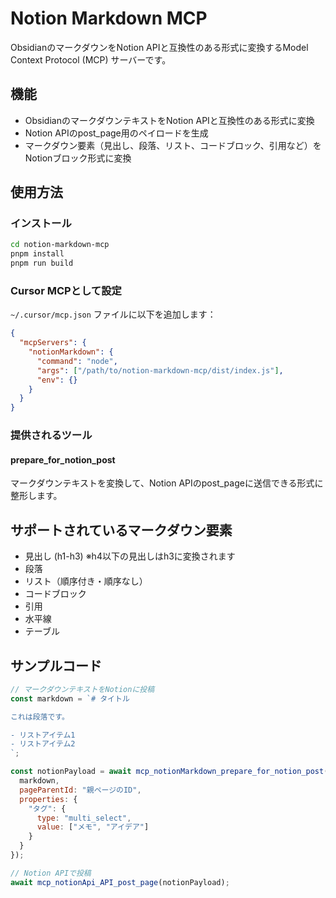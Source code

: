 # Notion Markdown MCP

ObsidianのマークダウンをNotion APIと互換性のある形式に変換するModel Context Protocol (MCP) サーバーです。

## 機能

- ObsidianのマークダウンテキストをNotion APIと互換性のある形式に変換
- Notion APIのpost_page用のペイロードを生成
- マークダウン要素（見出し、段落、リスト、コードブロック、引用など）をNotionブロック形式に変換

## 使用方法

### インストール

```bash
cd notion-markdown-mcp
pnpm install
pnpm run build
```

### Cursor MCPとして設定

`~/.cursor/mcp.json` ファイルに以下を追加します：

```json
{
  "mcpServers": {
    "notionMarkdown": {
      "command": "node",
      "args": ["/path/to/notion-markdown-mcp/dist/index.js"],
      "env": {}
    }
  }
}
```

### 提供されるツール

#### prepare_for_notion_post

マークダウンテキストを変換して、Notion APIのpost_pageに送信できる形式に整形します。


## サポートされているマークダウン要素

- 見出し (h1-h3) ※h4以下の見出しはh3に変換されます
- 段落
- リスト（順序付き・順序なし）
- コードブロック
- 引用
- 水平線
- テーブル

## サンプルコード

```javascript
// マークダウンテキストをNotionに投稿
const markdown = `# タイトル

これは段落です。

- リストアイテム1
- リストアイテム2
`;

const notionPayload = await mcp_notionMarkdown_prepare_for_notion_post({
  markdown,
  pageParentId: "親ページのID",
  properties: {
    "タグ": {
      type: "multi_select",
      value: ["メモ", "アイデア"]
    }
  }
});

// Notion APIで投稿
await mcp_notionApi_API_post_page(notionPayload);
``` 